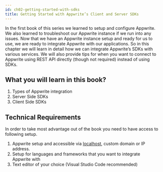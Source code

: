 ```yaml
---
id: ch02-getting-started-with-sdks
title: Getting Started with Appwrite’s Client and Server SDKs
---
```


In the first book of this series we learned to setup and configure Appwrite. We also learned to troubleshoot our Appwrite instance if we run into any issues. Now that we have an Appwrite instance setup and ready for us to use, we are ready to integrate Appwrite with our applications. So in this chapter we will learn in detail how we can integrate Appwrite’s SDKs with various services. We will also provide tips for when you want to connect to Appwrite using REST API directly (though not required) instead of using SDKs.

## What you will learn in this book?

1. Types of Appwrite integration
2. Server Side SDKs
3. Client Side SDKs

## Technical Requirements

In order to take most advantage out of the book you need to have access to following setup.

1. Appwrite setup and accessible via [localhost](http://localhost), custom domain or IP address.
2. Setup for languages and frameworks that you want to integrate Appwrite with
3. Text editor of your choice (Visual Studio Code recommended)